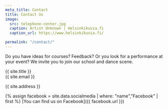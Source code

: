 ```yaml
---
meta_title: Contact
title: Contact Us
image:
  src: telephone-center.jpg
  caption: Artist Unknown | Helsinkikuvia.fi
  caption_url: https://www.helsinkikuvia.fi/

permalink: "/contact/"
---
```


Do you have ideas for courses? Feedback? Or you look for a performance at your event? We invite you to join our school and dance scene.

{{ site.title }}  
{{ site.email }}

{{ site.address }}

{% assign facebook = site.data.socialmedia | where: "name","Facebook" | first %}
[You can find us on Facebook]({{ facebook.url }})
